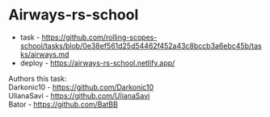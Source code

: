 # Airways-rs-school
- task - https://github.com/rolling-scopes-school/tasks/blob/0e38ef561d25d54462f452a43c8bccb3a6ebc45b/tasks/airways.md
- deploy - https://airways-rs-school.netlify.app/

Authors this task:  
Darkonic10 - https://github.com/Darkonic10  
UlianaSavi - https://github.com/UlianaSavi  
Bator - https://github.com/BatBB  
